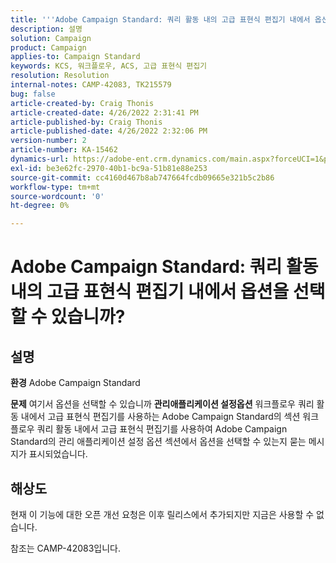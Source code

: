 ```yaml
---
title: '''Adobe Campaign Standard: 쿼리 활동 내의 고급 표현식 편집기 내에서 옵션을 선택할 수 있습니까?'
description: 설명
solution: Campaign
product: Campaign
applies-to: Campaign Standard
keywords: KCS, 워크플로우, ACS, 고급 표현식 편집기
resolution: Resolution
internal-notes: CAMP-42083, TK215579
bug: false
article-created-by: Craig Thonis
article-created-date: 4/26/2022 2:31:41 PM
article-published-by: Craig Thonis
article-published-date: 4/26/2022 2:32:06 PM
version-number: 2
article-number: KA-15462
dynamics-url: https://adobe-ent.crm.dynamics.com/main.aspx?forceUCI=1&pagetype=entityrecord&etn=knowledgearticle&id=c2f43f96-6dc5-ec11-a7b6-0022480a138b
exl-id: be3e62fc-2970-40b1-bc9a-51b81e88e253
source-git-commit: cc4160d467b8ab747664fcdb09665e321b5c2b86
workflow-type: tm+mt
source-wordcount: '0'
ht-degree: 0%

---
```


# Adobe Campaign Standard: 쿼리 활동 내의 고급 표현식 편집기 내에서 옵션을 선택할 수 있습니까?

## 설명


<b>환경</b>
Adobe Campaign Standard

<b>문제</b>
여기서 옵션을 선택할 수 있습니까 <b>관리</b><b>애플리케이션 설정</b><b>옵션</b> 워크플로우 쿼리 활동 내에서 고급 표현식 편집기를 사용하는 Adobe Campaign Standard의 섹션
워크플로우 쿼리 활동 내에서 고급 표현식 편집기를 사용하여 Adobe Campaign Standard의 관리 애플리케이션 설정 옵션 섹션에서 옵션을 선택할 수 있는지 묻는 메시지가 표시되었습니다.


## 해상도


현재 이 기능에 대한 오픈 개선 요청은 이후 릴리스에서 추가되지만 지금은 사용할 수 없습니다.

참조는 CAMP-42083입니다.
